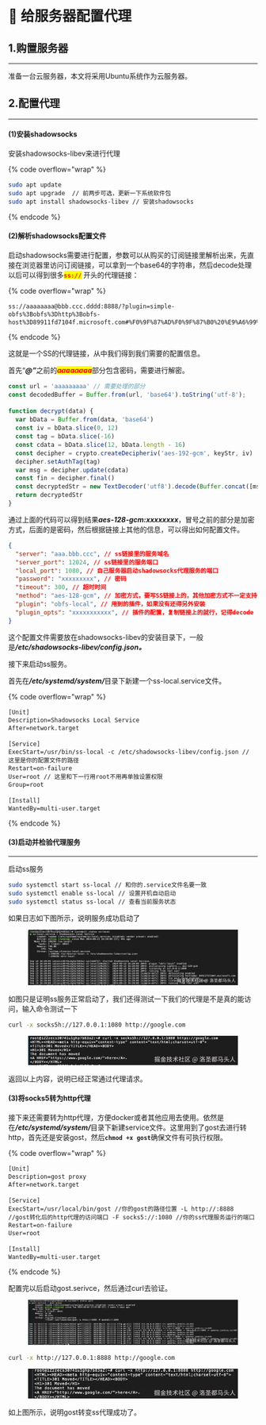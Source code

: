# 🫡 给服务器配置代理

## 1.购置服务器

***

准备一台云服务器，本文将采用Ubuntu系统作为云服务器。

## 2.配置代理

***

#### (1)安装shadowsocks

安装shadowsocks-libev来进行代理

{% code overflow="wrap" %}
```bash
sudo apt update 
sudo apt upgrade  // 前两步可选，更新一下系统软件包
sudo apt install shadowsocks-libev // 安装shadowsocks
```
{% endcode %}

#### (2)解析shadowsocks配置文件

启动shadowsocks需要进行配置，参数可以从购买的订阅链接里解析出来，先直接在浏览器里访问订阅链接，可以拿到一个base64的字符串，然后decode处理以后可以得到很多<mark style="color:red;">**`ss://`**</mark> 开头的代理链接：

{% code overflow="wrap" %}
```
ss://aaaaaaaa@bbb.ccc.dddd:8888/?plugin=simple-obfs%3Bobfs%3Dhttp%3Bobfs-host%3D89911fd7104f.microsoft.com#%F0%9F%87%AD%F0%9F%87%B0%20%E9%A6%99%E6%B8%AF%2001%E4%B8%A81x%20HK
```
{% endcode %}

这就是一个SS的代理链接，从中我们得到我们需要的配置信息。

首先“_**@”**_&#x4E4B;前&#x7684;_<mark style="color:red;">**aaaaaaaa**</mark>_&#x90E8;分包含密码，需要进行解密。

```javascript
const url = 'aaaaaaaaa' // 需要处理的部分
const decodedBuffer = Buffer.from(url, 'base64').toString('utf-8');

function decrypt(data) {
  var bData = Buffer.from(data, 'base64')
  const iv = bData.slice(0, 12)
  const tag = bData.slice(-16)
  const cdata = bData.slice(12, bData.length - 16)
  const decipher = crypto.createDecipheriv('aes-192-gcm', keyStr, iv)
  decipher.setAuthTag(tag)
  var msg = decipher.update(cdata)
  const fin = decipher.final()
  const decryptedStr = new TextDecoder('utf8').decode(Buffer.concat([msg, fin]))
  return decryptedStr
}
```

通过上面的代码可以得到结&#x679C;_**aes-128-gcm:xxxxxxxx**_，冒号之前的部分是加密方式，后面的是密码，然后根据链接上其他的信息，可以得出如何配置文件。

```json
{
  "server": "aaa.bbb.ccc", // ss链接里的服务域名
  "server_port": 12024, // ss链接里的服务端口
  "local_port": 1080, // 自己服务器启动shadowsocks代理服务的端口
  "password": "xxxxxxxxx", // 密码
  "timeout": 300, // 超时时间
  "method": "aes-128-gcm", // 加密方式，要写SS链接上的，其他加密方式不一定支持
  "plugin": "obfs-local", // 用到的插件，如果没有还得另外安装
  "plugin_opts": "xxxxxxxxxxx", // 插件的配置，复制链接上的就行，记得decode
}
```

这个配置文件需要放在shadowsocks-libev的安装目录下，一般&#x662F;_**/etc/shadowsocks-libev/config.json。**_



接下来启动ss服务。

首先&#x5728;_**/etc/systemd/system/**_&#x76EE;录下新建一个ss-local.service文件。

{% code overflow="wrap" %}
```
[Unit]
Description=Shadowsocks Local Service
After=network.target

[Service]
ExecStart=/usr/bin/ss-local -c /etc/shadowsocks-libev/config.json // 这里是你的配置文件的路径
Restart=on-failure
User=root // 这里和下一行用root不用再单独设置权限
Group=root

[Install]
WantedBy=multi-user.target
```
{% endcode %}

#### (3)启动并检验代理服务

***

启动ss服务

```bash
sudo systemctl start ss-local // 和你的.service文件名要一致
sudo systemctl enable ss-local // 设置开机自动启动
sudo systemctl status ss-local // 查看当前服务状态
```

如果日志如下图所示，说明服务成功启动了

<figure><img src="../../../.gitbook/assets/image.png" alt=""><figcaption></figcaption></figure>

如图只是证明ss服务正常启动了，我们还得测试一下我们的代理是不是真的能访问，输入命令测试一下

```bash
curl -x socks5h://127.0.0.1:1080 http://google.com
```

<figure><img src="../../../.gitbook/assets/image (2).png" alt=""><figcaption></figcaption></figure>

返回以上内容，说明已经正常通过代理请求。

#### (3)将socks5转为http代理

接下来还需要转为http代理，方便docker或者其他应用去使用。依然是&#x5728;_**/etc/systemd/system/**_&#x76EE;录下新建service文件。这里用到了gost去进行转http，首先还是安装gost，然&#x540E;**`chmod +x gost`**&#x786E;保文件有可执行权限。

{% code overflow="wrap" %}
```
[Unit]
Description=gost proxy
After=network.target

[Service]
ExecStart=/usr/local/bin/gost //你的gost的路径位置 -L http://:8888 //gost转化后的http代理的访问端口 -F socks5://:1080 //你的ss代理服务运行的端口
Restart=on-failure
User=root

[Install]
WantedBy=multi-user.target
```
{% endcode %}

配置完以后启动gost.serivce，然后通过curl去验证。

<figure><img src="../../../.gitbook/assets/image (3).png" alt=""><figcaption></figcaption></figure>

```bash
curl -x http://127.0.0.1:8888 http://google.com
```

<figure><img src="../../../.gitbook/assets/image (4).png" alt=""><figcaption></figcaption></figure>

如上图所示，说明gost转变ss代理成功了。
